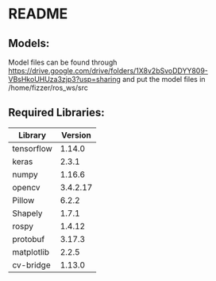 # README
## Models:
Model files can be found through https://drive.google.com/drive/folders/1X8v2bSvoDDYY809-VBsHkoUHUza3zjp3?usp=sharing and put the model files in /home/fizzer/ros_ws/src
## Required Libraries:
| Library    | Version  |
|------------|----------|
| tensorflow | 1.14.0   |
| keras      | 2.3.1    |
| numpy      | 1.16.6   |
| opencv     | 3.4.2.17 |
| Pillow     | 6.2.2    |
| Shapely    | 1.7.1    |
| rospy      | 1.4.12   |
| protobuf   | 3.17.3   |
| matplotlib | 2.2.5    |
| cv-bridge  | 1.13.0   |
